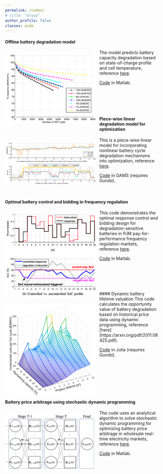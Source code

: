 ```yaml
---
permalink: /codes/
# title: "Group"
author_profile: false
classes: wide
---
```


#### Offline battery degradation model
<img style="float: left;  margin-top: 10px;
  margin-bottom: 10px;
  margin-right: 10px;
  margin-left: 0px;" src="/assets/codes/figures/DEG.png" width="300px" >
The model predicts battery capacity degradation based on state-of-charge profile and cell temperature, reference [here](https://www.researchgate.net/publication/303890624_Modeling_of_Lithium-Ion_Battery_Degradation_for_Cell_Life_Assessment).

[Code](/assets/codes/BatDegModel.zip) in Matlab.

<br />
<br />
<br />
<br />

#### Piece-wise linear degradation model for optimization
<img style="float: left;  margin-top: 10px;
  margin-bottom: 10px;
  margin-right: 10px;
  margin-left: 0px;" src="/assets/codes/figures/PWL.png" width="300px" >
This is a piece-wise linear model for incorporating nonlinear battery cycle degradation mechanisms into optimization, reference [here](https://arxiv.org/pdf/1707.04567.pdf).

[Code](/assets/codes/BES_GAMS_code.zip) in GAMS (requires Gurobi).
<br />
<br />
<br />
#### Optimal battery control and bidding in frequency regulation
<img style="float: left;  margin-top: 10px;
  margin-bottom: 10px;
  margin-right: 10px;
  margin-left: 0px;" src="/assets/codes/figures/REG.png" width="300px" >
This code demonstrates the optimal response control and bidding design for degradation-sensitive batteries in PJM pay-for-performance frequency regulation markets, reference [here](https://arxiv.org/pdf/1710.10514.pdf).

[Code](/assets/codes/PJM_simulation_code.zip) in Matlab.

<br />
<br />
<br />
<br />
<br />
#### Dynamic battery lifetime valuation
<img style="float: left;  margin-top: 10px;
  margin-bottom: 10px;
  margin-right: 10px;
  margin-left: 0px;" src="/assets/codes/figures/DBV.png" width="300px" >
This code calculates the opportunity value of battery degradation based on historical price data using dynamic programming, reference [here](https://arxiv.org/pdf/2011.08425.pdf).

[Code](/assets/codes/DBV.zip) in Julia (requires Gurobi).
<br />
<br />
<br />
<br />
<br />
<br />
<br />
<br />

#### Battery price arbitrage using stochastic dynamic programming
<img style="float: left;  margin-top: 10px;
  margin-bottom: 10px;
  margin-right: 10px;
  margin-left: 0px;" src="/assets/codes/figures/SDP.png" width="300px" >
The code uses an analytical algorithm to solve stochastic dynamic programming for optimizing battery price arbitrage in wholesale real-time electricity markets, reference [here](https://arxiv.org/pdf/2108.06000.pdf).

[Code](https://github.com/niklauskun/MarkovESValuation) in Matlab.
